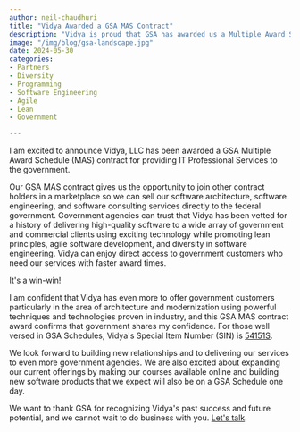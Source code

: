 ```yaml
---
author: neil-chaudhuri
title: "Vidya Awarded a GSA MAS Contract"
description: "Vidya is proud that GSA has awarded us a Multiple Award Schedule contract for providing IT Professional Services to the government."
image: "/img/blog/gsa-landscape.jpg"
date: 2024-05-30
categories: 
- Partners
- Diversity
- Programming
- Software Engineering
- Agile
- Lean
- Government

---
```

I am excited to announce Vidya, LLC has been awarded a GSA Multiple Award Schedule (MAS) contract for providing IT Professional Services to the government.

Our GSA MAS contract gives us the opportunity to join other contract holders in a marketplace so we can sell our 
software architecture, software engineering, and software consulting services directly to the federal government. Government 
agencies can trust that Vidya has been vetted for a history of delivering high-quality software to a wide array of government and commercial clients
using exciting technology while promoting lean principles, agile software development, and diversity in software engineering. 
Vidya can enjoy direct access to government customers who need our services with faster award times.

It's a win-win!

I am confident that Vidya has even more to offer government customers particularly in the area of architecture
and modernization using powerful techniques and technologies proven in industry, and this GSA MAS contract award confirms
that government shares my confidence. For those well versed in GSA Schedules, Vidya's Special Item Number (SIN) is 
[54151S](https://www.gsa.gov/technology/it-contract-vehicles-and-purchasing-programs/multiple-award-schedule-it/it-professional-services).

We look forward to building new relationships and to delivering our services to even more government agencies. We are also excited about expanding
our current offerings by making our courses available online and building new software products that we expect will also be on a
GSA Schedule one day.

We want to thank GSA for recognizing Vidya's past success and future potential, and we cannot wait to do business
with you. [Let's talk](/contact).
